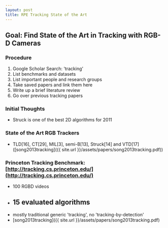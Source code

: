 ```yaml
---
layout: post
title: RPE Tracking State of the Art
---
```


## Goal: Find State of the Art in Tracking with RGB-D Cameras

### Procedure

1. Google Scholar Search: 'tracking'
2. List benchmarks and datasets
3. List important people and research groups
4. Take saved papers and link them here
5. Write up a brief literature review
6. Go over previous tracking papers



### Initial Thoughts

- Struck is one of the best 2D algorithms for 2011


### State of the Art RGB Trackers
- TLD[16], CT[29], MIL[3],
semi-B[13], Struck[14] and VTD[17] ([song2013tracking]({{ site.url }}/assets/papers/song2013tracking.pdf))

### Princeton Tracking Benchmark: [http://tracking.cs.princeton.edu/](http://tracking.cs.princeton.edu/)

- 100 RGBD videos
- 15 evaluated algorithms
	- 
- mostly traditional generic 'tracking', no 'tracking-by-detection'
- [song2013tracking]({{ site.url }}/assets/papers/song2013tracking.pdf)
